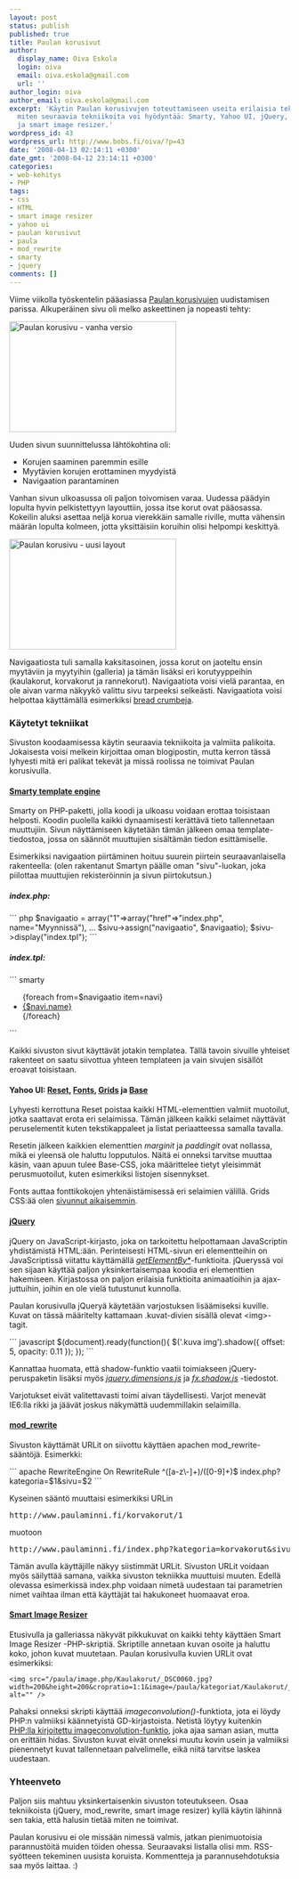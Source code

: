 ```yaml
---
layout: post
status: publish
published: true
title: Paulan korusivut
author:
  display_name: Oiva Eskola
  login: oiva
  email: oiva.eskola@gmail.com
  url: ''
author_login: oiva
author_email: oiva.eskola@gmail.com
excerpt: 'Käytin Paulan korusivujen toteuttamiseen useita erilaisia tekniikoita. Kerron
  miten seuraavia tekniikoita voi hyödyntää: Smarty, Yahoo UI, jQuery, mod_rewrite
  ja smart image resizer.'
wordpress_id: 43
wordpress_url: http://www.bobs.fi/oiva/?p=43
date: '2008-04-13 02:14:11 +0300'
date_gmt: '2008-04-12 23:14:11 +0300'
categories:
- web-kehitys
- PHP
tags:
- css
- HTML
- smart image resizer
- yahoo ui
- paulan korusivut
- paula
- mod_rewrite
- smarty
- jquery
comments: []
---
```

<p>Viime viikolla työskentelin pääasiassa <a href="http://www.paulaminni.fi">Paulan korusivujen</a> uudistamisen parissa. Alkuperäinen sivu oli melko askeettinen ja nopeasti tehty:</p>
<p><a href='{{ site.baseurl }}/images/2008/04/screenshot.jpg'><img src="{{ site.baseurl }}/images/2008/04/screenshot-300x199.jpg" alt="Paulan korusivu - vanha versio" title="Paulan korusivu - vanha versio" width="300" height="199" class="alignleft size-medium wp-image-44" /></a></p>
<p>Uuden sivun suunnittelussa lähtökohtina oli:</p>
<ul>
<li>Korujen saaminen paremmin esille</li>
<li>Myytävien korujen erottaminen myydyistä</li>
<li>Navigaation parantaminen</li>
</ul>
<p>Vanhan sivun ulkoasussa oli paljon toivomisen varaa. Uudessa päädyin lopulta hyvin pelkistettyyn layouttiin, jossa itse korut ovat pääosassa. Kokeilin aluksi asettaa neljä korua vierekkäin samalle riville, mutta vähensin määrän lopulta kolmeen, jotta yksittäisiin koruihin olisi helpompi keskittyä.</p>
<p><a href='{{ site.baseurl }}/images/2008/04/screenshot2.jpg'><img src="{{ site.baseurl }}/images/2008/04/screenshot2-300x199.jpg" alt="Paulan korusivu - uusi layout" title="Paulan korusivu" width="300" height="199" class="alignnone size-medium wp-image-45" /></a></p>
<p>Navigaatiosta tuli samalla kaksitasoinen, jossa korut on jaoteltu ensin myytäviin ja myytyihin (galleria) ja tämän lisäksi eri korutyyppeihin (kaulakorut, korvakorut ja rannekorut). Navigaatiota voisi vielä parantaa, en ole aivan varma näkyykö valittu sivu tarpeeksi selkeästi. Navigaatiota voisi helpottaa käyttämällä esimerkiksi <a href="http://en.wikipedia.org/wiki/Breadcrumb_(navigation)">bread crumbeja</a>.<br />
<a id="more"></a><a id="more-43"></a></p>
<h3>Käytetyt tekniikat</h3>
<p>Sivuston koodaamisessa käytin seuraavia tekniikoita ja valmiita palikoita. Jokaisesta voisi melkein kirjoittaa oman blogipostin, mutta kerron tässä lyhyesti mitä eri palikat tekevät ja missä roolissa ne toimivat Paulan korusivulla.</p>
<h4><a href="http://www.smarty.net/">Smarty template engine</a></h4>
<p>Smarty on PHP-paketti, jolla koodi ja ulkoasu voidaan erottaa toisistaan helposti. Koodin puolella kaikki dynaamisesti kerättävä tieto tallennetaan muuttujiin. Sivun näyttämiseen käytetään tämän jälkeen omaa template-tiedostoa, jossa on säännöt muuttujien sisältämän tiedon esittämiselle. </p>
<p>Esimerkiksi navigaation piirtäminen hoituu suurein piirtein seuraavanlaisella rakenteella: (olen rakentanut Smartyn päälle oman "sivu"-luokan, joka piilottaa muuttujien rekisteröinnin ja sivun piirtokutsun.)</p>
<h5>index.php:</h5>
``` php
$navigaatio = array("1"=>array("href"=>"index.php", name="Myynnissä"),
                           ...
$sivu->assign("navigaatio", $navigaatio);
$sivu->display("index.tpl");
```
<h5>index.tpl:</h5>
``` smarty
<ul id="navigaatio">
  {foreach from=$navigaatio item=navi}
    <li><a href="{$navi.href}">{$navi.name}</a></li>
  {/foreach}
</ul>
```
<p>Kaikki sivuston sivut käyttävät jotakin templatea. Tällä tavoin sivuille yhteiset rakenteet on saatu siivottua yhteen templateen ja vain sivujen sisällöt eroavat toisistaan.</p>
<h4>Yahoo UI: <a href="http://developer.yahoo.com/yui/reset/">Reset</a>, <a href="http://developer.yahoo.com/yui/fonts/">Fonts</a>, <a href="http://developer.yahoo.com/yui/grids/">Grids</a> ja <a href="http://developer.yahoo.com/yui/base/">Base</a></h4>
<p>Lyhyesti kerrottuna Reset poistaa kaikki HTML-elementtien valmiit muotoilut, jotka saattavat erota eri selaimissa. Tämän jälkeen kaikki selaimet näyttävät peruselementit kuten tekstikappaleet ja listat periaatteessa samalla tavalla.</p>
<p>Resetin jälkeen kaikkien elementtien <em>marginit</em> ja <em>paddingit</em> ovat nollassa, mikä ei yleensä ole haluttu lopputulos. Näitä ei onneksi tarvitse muuttaa käsin, vaan apuun tulee Base-CSS, joka määrittelee tietyt yleisimmät perusmuotoilut, kuten esimerkiksi listojen sisennykset.</p>
<p>Fonts auttaa fonttikokojen yhtenäistämisessä eri selaimien välillä. Grids CSS:ää olen <a href="http://oivaeskola.fi/2007/12/18/yahoo-ui-grids-css-sommittelutyokalu/">sivunnut aikaisemmin</a>.</p>
<h4><a href="http://jquery.com/">jQuery</a></h4>
<p>jQuery on JavaScript-kirjasto, joka on tarkoitettu helpottamaan JavaScriptin yhdistämistä HTML:ään. Perinteisesti HTML-sivun eri elementteihin on JavaScriptissä viitattu käyttämällä <em><a href="http://jacksleight.com/blog/2008/01/14/getelementsby/">getElementBy*</a></em>-funktioita. jQueryssä voi sen sijaan käyttää paljon yksinkertaisempaa koodia eri elementtien hakemiseen. Kirjastossa on paljon erilaisia funktioita animaatioihin ja ajax-juttuihin, joihin en ole vielä tutustunut kunnolla.</p>
<p>Paulan korusivulla jQueryä käytetään varjostuksen lisäämiseksi kuville. Kuvat on tässä määritelty kattamaan .kuvat-divien sisällä olevat &lt;img&gt;-tagit.</p>
``` javascript
$(document).ready(function(){
  $('.kuva img').shadow({
    offset: 5,
    opacity: 0.11
  });
});
```
<p>Kannattaa huomata, että shadow-funktio vaatii toimiakseen jQuery-peruspaketin lisäksi myös <em><a href="http://dev.jquery.com/view/trunk/plugins/dimensions/jquery.dimensions.js">jquery.dimensions.js</a></em> ja <em><a href="http://dev.jquery.com/view/trunk/fx/fx.shadow.js">fx.shadow.js</a></em> -tiedostot.</p>
<p>Varjotukset eivät valitettavasti toimi aivan täydellisesti. Varjot menevät IE6:lla rikki ja jäävät joskus näkymättä uudemmillakin selaimilla.</p>
<h4><a href="http://wettone.com/code/clean-urls">mod_rewrite</a></h4>
<p>Sivuston käyttämät URLit on siivottu käyttäen apachen mod_rewrite-sääntöjä. Esimerkki:</p>
``` apache
RewriteEngine On
RewriteRule ^([a-z\-]+)/([0-9]+)$ index.php?kategoria=$1&sivu=$2
```
<p>Kyseinen sääntö muuttaisi esimerkiksi URLin</p>
<pre>http://www.paulaminni.fi/korvakorut/1</pre>
<p>muotoon</p>
<pre>http://www.paulaminni.fi/index.php?kategoria=korvakorut&sivu=1</pre>
<p>Tämän avulla käyttäjille näkyy siistimmät URLit. Sivuston URLit voidaan myös säilyttää samana, vaikka sivuston tekniikka muuttuisi muuten. Edellä olevassa esimerkissä index.php voidaan nimetä uudestaan tai parametrien nimet vaihtaa ilman että käyttäjät tai hakukoneet huomaavat eroa.</p>
<h4><a href="http://shiftingpixel.com/2008/03/03/smart-image-resizer/">Smart Image Resizer</a></h4>
<p>Etusivulla ja galleriassa näkyvät pikkukuvat on kaikki tehty käyttäen Smart Image Resizer -PHP-skriptiä. Skriptille annetaan kuvan osoite ja haluttu koko, johon kuvat muutetaan. Paulan korusivulla kuvien URLit ovat esimerkiksi:</p>
<pre><code>&lt;img src="/paula/image.php/Kaulakorut/_DSC0060.jpg?width=200&amp;height=200&amp;cropratio=1:1&amp;image=/paula/kategoriat/Kaulakorut/_DSC0060.jpg" alt="" /&gt;</code></pre>
<p>Pahaksi onneksi skripti käyttää <em>imageconvolution()</em>-funktiota, jota ei löydy PHP:n valmiiksi käännetyistä GD-kirjastoista. Netistä löytyy kuitenkin <a href="http://mgccl.com/2007/03/02/simple-replication-of-imageconvolution-function">PHP:lla kirjoitettu imageconvolution-funktio</a>, joka ajaa saman asian, mutta on erittäin hidas. Sivuston kuvat eivät onneksi muutu kovin usein ja valmiiksi pienennetyt kuvat tallennetaan palvelimelle, eikä niitä tarvitse laskea uudestaan.</p>
<h3>Yhteenveto</h3>
<p>Paljon siis mahtuu yksinkertaisenkin sivuston toteutukseen. Osaa tekniikoista (jQuery, mod_rewrite, smart image resizer) kyllä käytin lähinnä sen takia, että halusin tietää miten ne toimivat. </p>
<p>Paulan korusivu ei ole missään nimessä valmis, jatkan pienimuotoisia parannustöitä muiden töiden ohessa. Seuraavaksi listalla olisi mm. RSS-syötteen tekeminen uusista koruista. Kommentteja ja parannusehdotuksia saa myös laittaa. :)</p>
